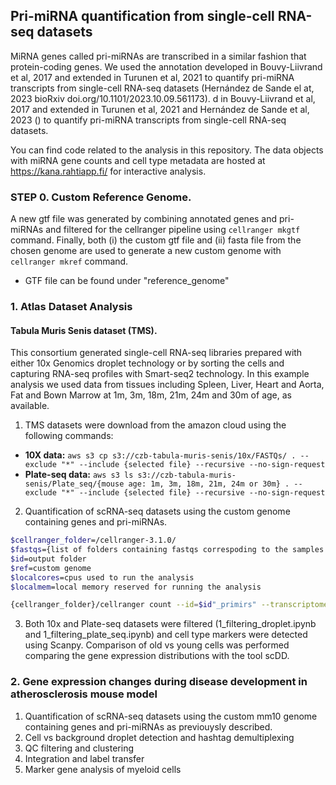 ## Pri-miRNA quantification from single-cell RNA-seq datasets

MiRNA genes called pri-miRNAs are transcribed in a similar fashion that protein-coding genes. We used the annotation developed in Bouvy-Liivrand et al, 2017 and extended in Turunen et al, 2021 to quantify pri-miRNA transcripts from single-cell RNA-seq datasets (Hernández de Sande el at, 2023 bioRxiv doi.org/10.1101/2023.10.09.561173).
d in Bouvy-Liivrand et al, 2017 and extended in Turunen et al, 2021 and Hernández de Sande et al, 2023 () to quantify pri-miRNA transcripts from single-cell RNA-seq datasets.

You can find code related to the analysis in this repository. The data objects with miRNA gene counts and cell type metadata are hosted at https://kana.rahtiapp.fi/ for interactive analysis.

### STEP 0. Custom Reference Genome.

A new gtf file was generated by combining annotated genes and pri-miRNAs and filtered for the cellranger pipeline using `cellranger mkgtf` command. Finally, both (i) the custom gtf file and (ii) fasta file from the chosen genome are used to generate a new custom genome with `cellranger mkref` command. 

* GTF file can be found under "reference_genome"

### 1. Atlas Dataset Analysis  

#### Tabula Muris Senis dataset (TMS). 
This consortium generated single-cell RNA-seq libraries prepared with either 10x Genomics droplet technology or by sorting the cells and capturing RNA-seq profiles with Smart-seq2 technology. In this example analysis we used data from tissues including Spleen, Liver, Heart and Aorta, Fat and Bown Marrow at 1m, 3m, 18m, 21m, 24m and 30m of age, as available. 


1) TMS datasets were download from the amazon cloud using the following commands:

* **10X data:** ```aws s3 cp s3://czb-tabula-muris-senis/10x/FASTQs/ . --exclude "*" --include {selected file} --recursive --no-sign-request``` 
* **Plate-seq data:** ```aws s3 ls s3://czb-tabula-muris-senis/Plate_seq/{mouse age: 1m, 3m, 18m, 21m, 24m or 30m} . --exclude "*" --include {selected file} --recursive --no-sign-request```

2) Quantification of scRNA-seq datasets using the custom genome containing genes and pri-miRNAs.
```bash
$cellranger_folder=/cellranger-3.1.0/
$fastqs={list of folders containing fastqs correspoding to the samples as in TMS_Datasets_Summary.cvs "sample.id"}
$id=output folder
$ref=custom genome
$localcores=cpus used to run the analysis
$localmem=local memory reserved for running the analysis

{cellranger_folder}/cellranger count --id=$id"_primirs" --transcriptome=$ref --fastqs=$fastq_files --sample=$id --localcores=$localcores --localmem=$localmem --disable-ui
````

3) Both 10x and Plate-seq datasets were filtered (1_filtering_droplet.ipynb and 1_filtering_plate_seq.ipynb) and cell type markers were detected using Scanpy. Comparison of old vs young cells was performed comparing the gene expression distributions with the tool scDD.


### 2. Gene expression changes during disease development in atherosclerosis mouse model 

1) Quantification of scRNA-seq datasets using the custom mm10 genome containing genes and pri-miRNAs as previouysly described.
2) Cell vs background droplet detection and hashtag demultiplexing
3) QC filtering and clustering
4) Integration and label transfer
5) Marker gene analysis of myeloid cells
